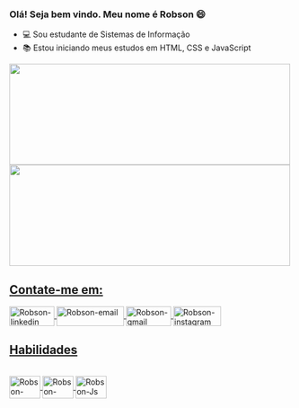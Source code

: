 ### Olá! Seja bem vindo. Meu nome é Robson 😄

- 💻 Sou estudante de Sistemas de Informação
- 📚 Estou iniciando meus estudos em HTML, CSS e JavaScript

<div>
	<a href="https://github.com/robsonsst">
	<img height="180em" width = "500em" src="https://github-readme-stats.vercel.app/api?username=robsonsst&show_icons=true&theme=chartreuse-dark&include_all_commits=true&count_private=true"/>
	<img height="180em" width = "500em" src="https://github-readme-stats.vercel.app/api/top-langs/?username=robsonsst&layout=compact&langs_count=16&theme=chartreuse-dark"/>
</div>

## Contate-me em:

<div>
	 <a href="https://www.linkedin.com/public-profile/settings?   trk=d_flagship3_profile_self_view_public_profile&lipi=urn%3Ali%3Apage%3Ad_flagship3_profile_self_edit_contact_info%3Bs%2BK4BaAQT8atdZ5IUdznQw%3D%3D" target="_blank">
	<img align="center" alt="Robson-linkedin" height="35" width="80" src="https://img.shields.io/badge/LinkedIn-0077B5?style=for-the-badge&logo=linkedin&logoColor=white" style="max-width:100%"
	</a>
	<a href="mailto:robsonsanttos_18@hotmail.com" target="_blank">
	<img align="center" alt="Robson-email" height="35" width="120" src="https://img.shields.io/badge/Microsoft_Outlook-0078D4?style=for-the-badge&logo=microsoft-outlook&logoColor=white" style="max-width:100%"
	</a>
	<a href="mailto:robsonsanttos9999@gmail.com" target="_blank">
	<img align="center" alt="Robson-gmail" height="35" width="80" src="https://img.shields.io/badge/Gmail-D14836?style=for-the-badge&logo=gmail&logoColor=white" style="max-width:100%"
	</a>
	<a href="https://www.instagram.com/binhosst/" target="_blank">
	<img align="center" alt="Robson-instagram" height="35" width="85" src="https://img.shields.io/badge/Instagram-E4405F?style=for-the-badge&logo=instagram&logoColor=white"           style="max-width:100%"
  </a>
</div>
    
 ## Habilidades

<div style="dysplay: inline_block"><br>
	<img align="center" alt="Robson-HTML" height="40" width="55" src="https://cdn.jsdelivr.net/gh/devicons/devicon/icons/html5/html5-original.svg">
	<img align="center" alt="Robson-CSS" height="40" width="55" src="https://cdn.jsdelivr.net/gh/devicons/devicon/icons/css3/css3-original.svg">
	<img align="center" alt="Robson-Js" height="40" width="55" src="https://cdn.jsdelivr.net/gh/devicons/devicon/icons/javascript/javascript-original.svg">
</div>
